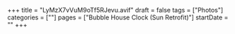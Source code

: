 +++
title = "LyMzX7vVuM9oTf5RJevu.avif"
draft = false
tags = ["Photos"]
categories = [""]
pages = ["Bubble House Clock (Sun Retrofit)"]
startDate = ""
+++
